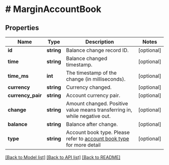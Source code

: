 # # MarginAccountBook

## Properties

Name | Type | Description | Notes
------------ | ------------- | ------------- | -------------
**id** | **string** | Balance change record ID. | [optional] 
**time** | **string** | Balance changed timestamp. | [optional] 
**time_ms** | **int** | The timestamp of the change (in milliseconds). | [optional] 
**currency** | **string** | Currency changed. | [optional] 
**currency_pair** | **string** | Account currency pair. | [optional] 
**change** | **string** | Amount changed. Positive value means transferring in, while negative out. | [optional] 
**balance** | **string** | Balance after change. | [optional] 
**type** | **string** | Account book type. Please refer to [account book type](#accountbook-type) for more detail | [optional] 

[[Back to Model list]](../../README.md#documentation-for-models) [[Back to API list]](../../README.md#documentation-for-api-endpoints) [[Back to README]](../../README.md)
